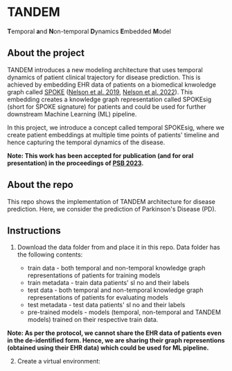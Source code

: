 # TANDEM
**T**emporal **a**nd **N**on-temporal **D**ynamics **E**mbedded **M**odel

## About the project
TANDEM introduces a new modeling architecture that uses temporal dynamics of patient clinical trajectory for disease prediction.
This is achieved by embedding EHR data of patients on a biomedical knwoledge graph called [SPOKE](https://spoke.ucsf.edu/) ([Nelson et al. 2019](https://www.nature.com/articles/s41467-019-11069-0), [Nelson et al. 2022](https://academic.oup.com/jamia/article/29/3/424/6463510)). 
This embedding creates a knowledge graph representation called SPOKEsig (short for SPOKE signature) for patients and could be used for further downstream Machine Learning (ML) pipeline.

In this project, we introduce a concept called temporal SPOKEsig, where we create patient embeddings at multiple time points of patients' timeline and hence capturing the temporal dynamics of the disease.


**Note: This work has been accepted for publication (and for oral presentation) in the proceedings of [PSB 2023](http://psb.stanford.edu/).**

## About the repo
This repo shows the implementation of TANDEM architecture for disease prediction.
Here, we consider the prediction of Parkinson's Disease (PD).

## Instructions

1. Download the data folder from <place holder for google drive link> and place it in this repo. Data folder has the following contents:

    * train data - both temporal and non-temporal knowledge graph representations of patients for training models
    * train metadata - train data patients' sl no and their labels
    * test data - both temporal and non-temporal knowledge graph representations of patients for evaluating models
    * test metadata - test data patients' sl no and their labels
    * pre-trained models - models (temporal, non-temporal and TANDEM models) trained on their respective train data.
   
**Note: As per the protocol, we cannot share the EHR data of patients even in the de-identified form. Hence, we are sharing their graph representions (obtained using their EHR data) which could be used for ML pipeline.**
   
   
2. Create a virtual environment:
   


